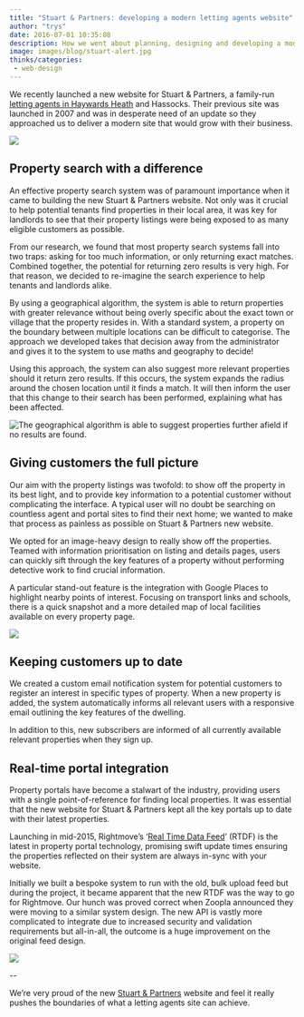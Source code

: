 ```yaml
---
title: "Stuart & Partners: developing a modern letting agents website"
author: "trys"
date: 2016-07-01 10:35:08
description: How we went about planning, designing and developing a modern letting agents website.
image: images/blog/stuart-alert.jpg
thinks/categories: 
 - web-design
---
```


We recently launched a new website for Stuart &amp; Partners, a family-run [letting agents in Haywards Heath](http://www.stuartandpartners.co.uk/letting-agents-in-haywards-heath) and Hassocks. Their previous site was launched in 2007 and was in desperate need of an update so they approached us to deliver a modern site that would grow with their business.

![](images/blog/stuart-home-top-1024x614.jpg)

## <b>Property search with a difference
</b>

An effective property search system was of paramount importance when it came to building the new Stuart &amp; Partners website. Not only was it crucial to help potential tenants find properties in their local area, it was key for landlords to see that their property listings were being exposed to as many eligible customers as possible.

From our research, we found that most property search systems fall into two traps: asking for too much information, or only returning exact matches. Combined together, the potential for returning zero results is very high. For that reason, we decided to re-imagine the search experience to help tenants and landlords alike.

By using a geographical algorithm, the system is able to return properties with greater relevance without being overly specific about the exact town or village that the property resides in. With a standard system, a property on the boundary between multiple locations can be difficult to categorise. The approach we developed takes that decision away from the administrator and gives it to the system to use maths and geography to decide!

Using this approach, the system can also suggest more relevant properties should it return zero results. If this occurs, the system expands the radius around the chosen location until it finds a match. It will then inform the user that this change to their search has been performed, explaining what has been affected.

![](images/blog/stuart-alert-1024x614.jpg "The geographical algorithm is able to suggest properties further afield if no results are found.")

## <b>Giving customers the full picture</b>

Our aim with the property listings was twofold: to show off the property in its best light, and to provide key information to a potential customer without complicating the interface. A typical user will no doubt be searching on countless agent and portal sites to find their next home; we wanted to make that process as painless as possible on Stuart &amp; Partners new website.

We opted for an image-heavy design to really show off the properties. Teamed with information prioritisation on listing and details pages, users can quickly sift through the key features of a property without performing detective work to find crucial information.

A particular stand-out feature is the integration with Google Places to highlight nearby points of interest. Focusing on transport links and schools, there is a quick snapshot and a more detailed map of local facilities available on every property page.

![](images/blog/stuart-property-1024x614.jpg)

## <b>Keeping customers up to date</b>

We created a custom email notification system for potential customers to register an interest in specific types of property. When a new property is added, the system automatically informs all relevant users with a responsive email outlining the key features of the dwelling.

In addition to this, new subscribers are informed of all currently available relevant properties when they sign up.

## <b>Real-time portal integration</b>

Property portals have become a stalwart of the industry, providing users with a single point-of-reference for finding local properties. It was essential that the new website for Stuart &amp; Partners kept all the key portals up to date with their latest properties.

Launching in mid-2015, Rightmove’s ‘[Real Time Data Feed](http://www.rightmove.co.uk/news/articles/pro/get-real-time-results-with-real-time-data-feed-2)’ (RTDF) is the latest in property portal technology, promising swift update times ensuring the properties reflected on their system are always in-sync with your website.

Initially we built a bespoke system to run with the old, bulk upload feed but during the project, it became apparent that the new RTDF was the way to go for Rightmove. Our hunch was proved correct when Zoopla announced they were moving to a similar system design. The new API is vastly more complicated to integrate due to increased security and validation requirements but all-in-all, the outcome is a huge improvement on the original feed design.

![](images/blog/stuart-home-1024x614.jpg)

--

We’re very proud of the new [Stuart &amp; Partners](http://www.stuartandpartners.co.uk/) website and feel it really pushes the boundaries of what a letting agents site can achieve.


